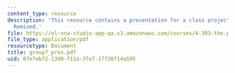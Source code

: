 ```yaml
---
content_type: resource
description: 'This resource contains a presentation for a class project: Stata Center:
  Remixed.'
file: https://ol-ocw-studio-app-qa.s3.amazonaws.com/courses/4-303-the-production-of-space-art-architecture-and-urbanism-in-dialogue-fall-2006/07efeb7213d0f11a3fe717f30f14a595_group7_pres.pdf
file_type: application/pdf
resourcetype: Document
title: group7_pres.pdf
uid: 07efeb72-13d0-f11a-3fe7-17f30f14a595
---
```

